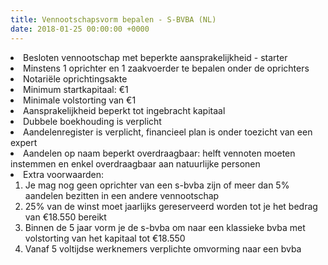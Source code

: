 ```yaml
---
title: Vennootschapsvorm bepalen - S-BVBA (NL)
date: 2018-01-25 00:00:00 +0000
---
```

<li>Besloten vennootschap met beperkte aansprakelijkheid - starter</li>

<li>Minstens 1 oprichter en 1 zaakvoerder te bepalen onder de oprichters</li>

<li>Notariële oprichtingsakte</li>

<li>Minimum startkapitaal: €1</li>

<li>Minimale volstorting van €1</li>

<li>Aansprakelijkheid beperkt tot ingebracht kapitaal</li>

<li>Dubbele boekhouding is verplicht</li>

<li>Aandelenregister is verplicht, financieel plan is onder toezicht van een expert</li>

<li>Aandelen op naam beperkt overdraagbaar: helft vennoten moeten instemmen en enkel overdraagbaar aan natuurlijke personen</li>

<li> Extra voorwaarden:

1.  Je mag nog geen oprichter van een s-bvba zijn of meer dan 5% aandelen bezitten in een andere vennootschap
2. 25% van de winst moet jaarlijks gereserveerd worden tot je het bedrag van €18.550 bereikt
3. Binnen de 5 jaar vorm je de s-bvba om naar een klassieke bvba met volstorting van het kapitaal tot €18.550
4. Vanaf 5 voltijdse werknemers verplichte omvorming naar een bvba</li>